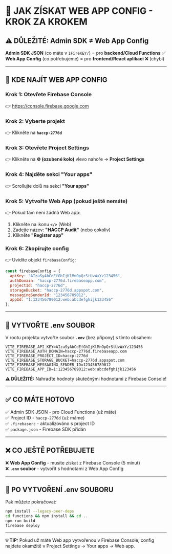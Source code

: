 # 📱 JAK ZÍSKAT WEB APP CONFIG - KROK ZA KROKEM

## ⚠️ DŮLEŽITÉ: Admin SDK ≠ Web App Config

**Admin SDK JSON** (co máte v `1FireKEY/`) = pro **backend/Cloud Functions** ✅  
**Web App Config** (co potřebujeme) = pro **frontend/React aplikaci** ❌ (chybí)

---

## 🎯 KDE NAJÍT WEB APP CONFIG

### Krok 1: Otevřete Firebase Console
👉 https://console.firebase.google.com

### Krok 2: Vyberte projekt
👉 Klikněte na **`haccp-2776d`**

### Krok 3: Otevřete Project Settings
👉 Klikněte na **⚙️ (ozubené kolo)** vlevo nahoře → **Project Settings**

### Krok 4: Najděte sekci "Your apps"
👉 Scrollujte dolů na sekci **"Your apps"**

### Krok 5: Vytvořte Web App (pokud ještě nemáte)
👉 Pokud tam není žádná Web app:
   1. Klikněte na ikonu **`</>`** (Web)
   2. Zadejte název: **"HACCP Audit"** (nebo cokoliv)
   3. Klikněte **"Register app"**

### Krok 6: Zkopírujte config
👉 Uvidíte objekt `firebaseConfig`:

```javascript
const firebaseConfig = {
  apiKey: "AIzaSyAbCdEfGhIjKlMnOpQrStUvWxYz123456",
  authDomain: "haccp-2776d.firebaseapp.com",
  projectId: "haccp-2776d",
  storageBucket: "haccp-2776d.appspot.com",
  messagingSenderId: "123456789012",
  appId: "1:123456789012:web:abcdefghijk123456"
};
```

---

## 📝 VYTVOŘTE .env SOUBOR

V rootu projektu vytvořte soubor **`.env`** (bez přípony) s tímto obsahem:

```env
VITE_FIREBASE_API_KEY=AIzaSyAbCdEfGhIjKlMnOpQrStUvWxYz123456
VITE_FIREBASE_AUTH_DOMAIN=haccp-2776d.firebaseapp.com
VITE_FIREBASE_PROJECT_ID=haccp-2776d
VITE_FIREBASE_STORAGE_BUCKET=haccp-2776d.appspot.com
VITE_FIREBASE_MESSAGING_SENDER_ID=123456789012
VITE_FIREBASE_APP_ID=1:123456789012:web:abcdefghijk123456
```

**⚠️ DŮLEŽITÉ:** Nahraďte hodnoty skutečnými hodnotami z Firebase Console!

---

## ✅ CO MÁTE HOTOVO

✅ Admin SDK JSON - pro Cloud Functions (už máte)  
✅ Project ID - `haccp-2776d` (už máme)  
✅ `.firebaserc` - aktualizováno s project ID  
✅ `package.json` - Firebase SDK přidán  

---

## ❌ CO JEŠTĚ POTŘEBUJETE

❌ **Web App Config** - musíte získat z Firebase Console (5 minut)  
❌ **`.env` soubor** - vytvořit s hodnotami z Web App Config  

---

## 🚀 PO VYTVOŘENÍ .env SOUBORU

Pak můžete pokračovat:
```bash
npm install --legacy-peer-deps
cd functions && npm install && cd ..
npm run build
firebase deploy
```

---

**💡 TIP:** Pokud už máte Web app vytvořenou v Firebase Console, config najdete okamžitě v Project Settings → Your apps → Web app.

